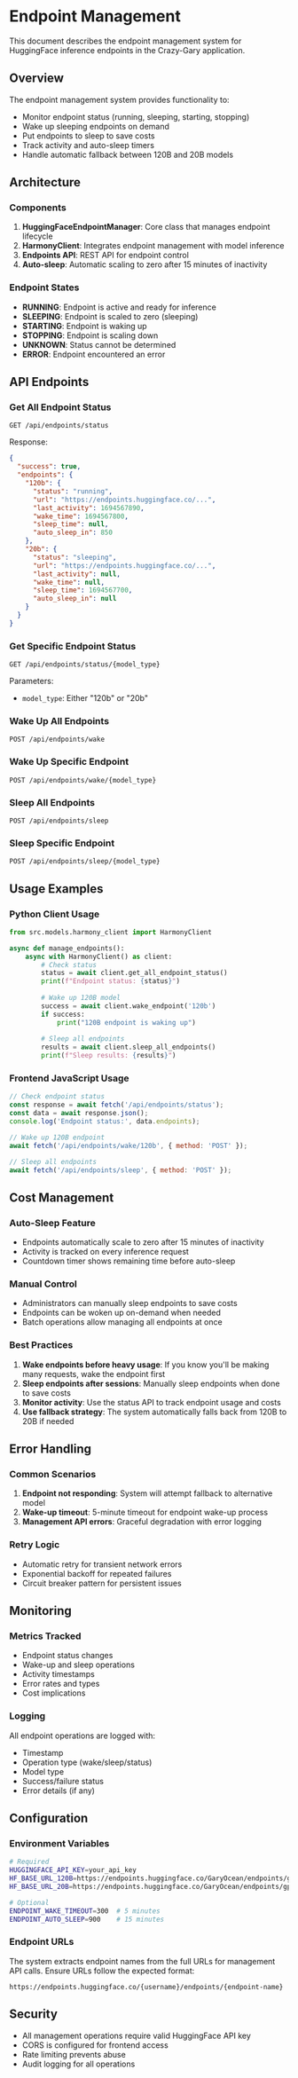 # Endpoint Management

This document describes the endpoint management system for HuggingFace inference endpoints in the Crazy-Gary application.

## Overview

The endpoint management system provides functionality to:
- Monitor endpoint status (running, sleeping, starting, stopping)
- Wake up sleeping endpoints on demand
- Put endpoints to sleep to save costs
- Track activity and auto-sleep timers
- Handle automatic fallback between 120B and 20B models

## Architecture

### Components

1. **HuggingFaceEndpointManager**: Core class that manages endpoint lifecycle
2. **HarmonyClient**: Integrates endpoint management with model inference
3. **Endpoints API**: REST API for endpoint control
4. **Auto-sleep**: Automatic scaling to zero after 15 minutes of inactivity

### Endpoint States

- **RUNNING**: Endpoint is active and ready for inference
- **SLEEPING**: Endpoint is scaled to zero (sleeping)
- **STARTING**: Endpoint is waking up
- **STOPPING**: Endpoint is scaling down
- **UNKNOWN**: Status cannot be determined
- **ERROR**: Endpoint encountered an error

## API Endpoints

### Get All Endpoint Status
```
GET /api/endpoints/status
```

Response:
```json
{
  "success": true,
  "endpoints": {
    "120b": {
      "status": "running",
      "url": "https://endpoints.huggingface.co/...",
      "last_activity": 1694567890,
      "wake_time": 1694567800,
      "sleep_time": null,
      "auto_sleep_in": 850
    },
    "20b": {
      "status": "sleeping",
      "url": "https://endpoints.huggingface.co/...",
      "last_activity": null,
      "wake_time": null,
      "sleep_time": 1694567700,
      "auto_sleep_in": null
    }
  }
}
```

### Get Specific Endpoint Status
```
GET /api/endpoints/status/{model_type}
```

Parameters:
- `model_type`: Either "120b" or "20b"

### Wake Up All Endpoints
```
POST /api/endpoints/wake
```

### Wake Up Specific Endpoint
```
POST /api/endpoints/wake/{model_type}
```

### Sleep All Endpoints
```
POST /api/endpoints/sleep
```

### Sleep Specific Endpoint
```
POST /api/endpoints/sleep/{model_type}
```

## Usage Examples

### Python Client Usage

```python
from src.models.harmony_client import HarmonyClient

async def manage_endpoints():
    async with HarmonyClient() as client:
        # Check status
        status = await client.get_all_endpoint_status()
        print(f"Endpoint status: {status}")
        
        # Wake up 120B model
        success = await client.wake_endpoint('120b')
        if success:
            print("120B endpoint is waking up")
        
        # Sleep all endpoints
        results = await client.sleep_all_endpoints()
        print(f"Sleep results: {results}")
```

### Frontend JavaScript Usage

```javascript
// Check endpoint status
const response = await fetch('/api/endpoints/status');
const data = await response.json();
console.log('Endpoint status:', data.endpoints);

// Wake up 120B endpoint
await fetch('/api/endpoints/wake/120b', { method: 'POST' });

// Sleep all endpoints
await fetch('/api/endpoints/sleep', { method: 'POST' });
```

## Cost Management

### Auto-Sleep Feature

- Endpoints automatically scale to zero after 15 minutes of inactivity
- Activity is tracked on every inference request
- Countdown timer shows remaining time before auto-sleep

### Manual Control

- Administrators can manually sleep endpoints to save costs
- Endpoints can be woken up on-demand when needed
- Batch operations allow managing all endpoints at once

### Best Practices

1. **Wake endpoints before heavy usage**: If you know you'll be making many requests, wake the endpoint first
2. **Sleep endpoints after sessions**: Manually sleep endpoints when done to save costs
3. **Monitor activity**: Use the status API to track endpoint usage and costs
4. **Use fallback strategy**: The system automatically falls back from 120B to 20B if needed

## Error Handling

### Common Scenarios

1. **Endpoint not responding**: System will attempt fallback to alternative model
2. **Wake-up timeout**: 5-minute timeout for endpoint wake-up process
3. **Management API errors**: Graceful degradation with error logging

### Retry Logic

- Automatic retry for transient network errors
- Exponential backoff for repeated failures
- Circuit breaker pattern for persistent issues

## Monitoring

### Metrics Tracked

- Endpoint status changes
- Wake-up and sleep operations
- Activity timestamps
- Error rates and types
- Cost implications

### Logging

All endpoint operations are logged with:
- Timestamp
- Operation type (wake/sleep/status)
- Model type
- Success/failure status
- Error details (if any)

## Configuration

### Environment Variables

```bash
# Required
HUGGINGFACE_API_KEY=your_api_key
HF_BASE_URL_120B=https://endpoints.huggingface.co/GaryOcean/endpoints/gpt-oss-120b-crazy-gary
HF_BASE_URL_20B=https://endpoints.huggingface.co/GaryOcean/endpoints/gpt-oss-20b-crazy-gary

# Optional
ENDPOINT_WAKE_TIMEOUT=300  # 5 minutes
ENDPOINT_AUTO_SLEEP=900    # 15 minutes
```

### Endpoint URLs

The system extracts endpoint names from the full URLs for management API calls. Ensure URLs follow the expected format:
```
https://endpoints.huggingface.co/{username}/endpoints/{endpoint-name}
```

## Security

- All management operations require valid HuggingFace API key
- CORS is configured for frontend access
- Rate limiting prevents abuse
- Audit logging for all operations

